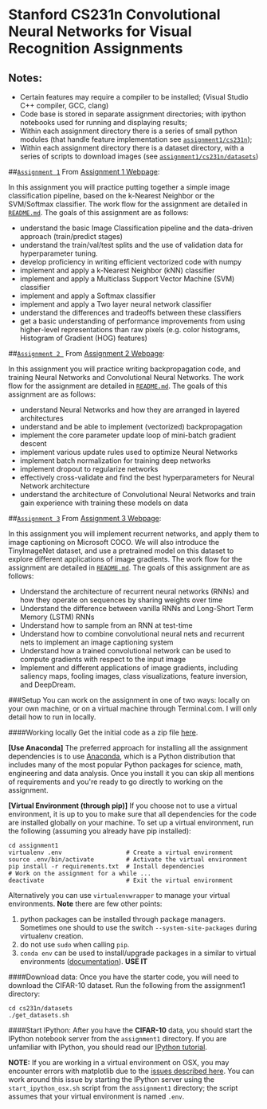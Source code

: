 Stanford CS231n Convolutional Neural Networks for Visual Recognition Assignments
================================================================================
## Notes:
* Certain features may require a compiler to be installed; (Visual Studio C++ compiler, GCC, clang)
* Code base is stored in separate assignment directories; with ipython notebooks used for running and displaying results;
* Within each assignment directory there is a series of small python modules (that handle feature implementation see [`assignment1/cs231n`](https://github.com/kingtaurus/cs231n/tree/master/assignment1/cs231n));
* Within each assignment directory there is a dataset directory, with a series of scripts to download images (see  [`assignment1/cs231n/datasets`](https://github.com/kingtaurus/cs231n/tree/master/assignment1/cs231n/datasets))

##[`Assignment 1`](https://github.com/kingtaurus/cs231n/tree/master/assignment1)
From [Assignment 1 Webpage](http://cs231n.github.io/assignments2016/assignment1/):

In this assignment you will practice putting together a simple image classification pipeline, based on the k-Nearest Neighbor or the SVM/Softmax classifier. The work flow for the assignment are detailed in  [`README.md`](https://github.com/kingtaurus/cs231n/blob/master/assignment1/README.md). The goals of this assignment are as follows:

* understand the basic Image Classification pipeline and the data-driven approach (train/predict stages)
* understand the train/val/test splits and the use of validation data for hyperparameter tuning.
* develop proficiency in writing efficient vectorized code with numpy
* implement and apply a k-Nearest Neighbor (kNN) classifier
* implement and apply a Multiclass Support Vector Machine (SVM) classifier
* implement and apply a Softmax classifier
* implement and apply a Two layer neural network classifier
* understand the differences and tradeoffs between these classifiers
* get a basic understanding of performance improvements from using higher-level representations than raw pixels (e.g. color histograms, Histogram of Gradient (HOG) features)

##[`Assignment 2 `](https://github.com/kingtaurus/cs231n/tree/master/assignment2)
From [Assignment 2 Webpage](http://cs231n.github.io/assignments2016/assignment2/):

In this assignment you will practice writing backpropagation code, and training Neural Networks and Convolutional Neural Networks. The work flow for the assignment are detailed in  [`README.md`](https://github.com/kingtaurus/cs231n/blob/master/assignment2/README.md). The goals of this assignment are as follows:

* understand Neural Networks and how they are arranged in layered architectures
* understand and be able to implement (vectorized) backpropagation
* implement the core parameter update loop of mini-batch gradient descent
* implement various update rules used to optimize Neural Networks
* implement batch normalization for training deep networks
* implement dropout to regularize networks
* effectively cross-validate and find the best hyperparameters for Neural Network architecture
* understand the architecture of Convolutional Neural Networks and train gain experience with training these models on data

##[`Assignment 3`](https://github.com/kingtaurus/cs231n/tree/master/assignment3)
From [Assignment 3 Webpage](http://cs231n.github.io/assignments2016/assignment3/):

In this assignment you will implement recurrent networks, and apply them to image captioning on Microsoft COCO. We will also introduce the TinyImageNet dataset, and use a pretrained model on this dataset to explore different applications of image gradients. The work flow for the assignment are detailed in  [`README.md`](https://github.com/kingtaurus/cs231n/blob/master/assignment3/README.md). The goals of this assignment are as follows:

* Understand the architecture of recurrent neural networks (RNNs) and how they operate on sequences by sharing weights over time
* Understand the difference between vanilla RNNs and Long-Short Term Memory (LSTM) RNNs
* Understand how to sample from an RNN at test-time
* Understand how to combine convolutional neural nets and recurrent nets to implement an image captioning system
* Understand how a trained convolutional network can be used to compute gradients with respect to the input image
* Implement and different applications of image gradients, including saliency maps, fooling images, class visualizations, feature inversion, and DeepDream.

###Setup
You can work on the assignment in one of two ways: locally on your own machine, or on a virtual machine through Terminal.com. I will only detail how to run in locally.

####Working locally
Get the initial code as a zip file [here](http://vision.stanford.edu/teaching/cs231n/winter1516_assignment1.zip).

**[Use Anaconda]** The preferred approach for installing all the assignment dependencies is to use [Anaconda](https://www.continuum.io/downloads), which is a Python distribution that includes many of the most popular Python packages for science, math, engineering and data analysis. Once you install it you can skip all mentions of requirements and you're ready to go directly to working on the assignment.

**[Virtual Environment (through pip)]**
If you choose not to use a virtual environment, it is up to you to make sure that all dependencies for the code are installed globally on your machine. To set up a virtual environment, run the following (assuming you already have pip installed):

```
cd assignment1
virtualenv .env                  # Create a virtual environment
source .env/bin/activate         # Activate the virtual environment
pip install -r requirements.txt  # Install dependencies
# Work on the assignment for a while ...
deactivate                       # Exit the virtual environment
```

Alternatively you can use `virtualenvwrapper` to manage your virtual environments. **Note** there are few other points:
1. python packages can be installed through package managers. Sometimes one should to use the switch `--system-site-packages` during virtualenv creation.
2. do not use `sudo` when calling `pip`.
3. `conda env` can be used to install/upgrade packages in a similar to virtual environments ([documentation](http://conda.pydata.org/docs/using/envs.html)). **USE IT**

####Download data:
Once you have the starter code, you will need to download the CIFAR-10 dataset. Run the following from the assignment1 directory:
```
cd cs231n/datasets
./get_datasets.sh
```

####Start IPython:
After you have the **CIFAR-10** data, you should start the IPython notebook server from the `assignment1` directory. If you are unfamiliar with IPython, you should read our [IPython tutorial](http://cs231n.github.io/ipython-tutorial).

**NOTE:** 
If you are working in a virtual environment on OSX, you may encounter errors with matplotlib due to the [issues described here](http://matplotlib.org/faq/virtualenv_faq.html). You can work around this issue by starting the IPython server using the `start_ipython_osx.sh` script from the `assignment1` directory; the script assumes that your virtual environment is named `.env`.
